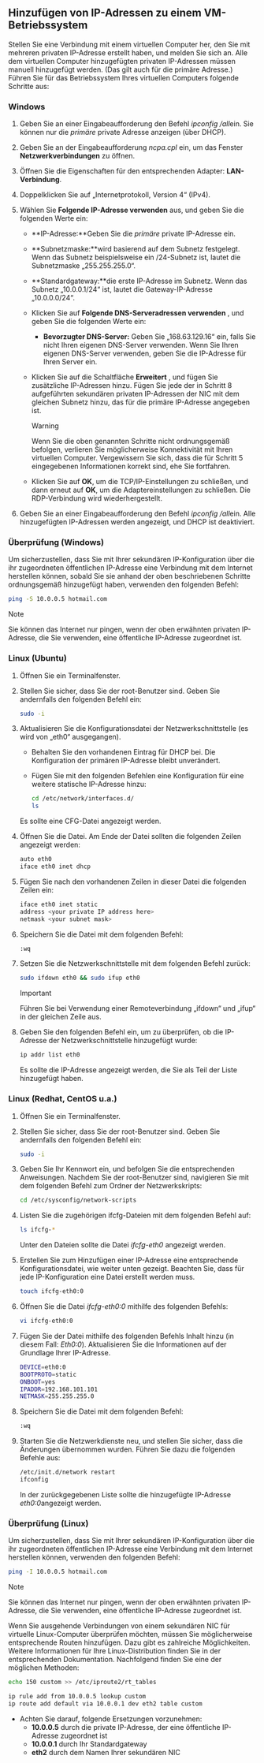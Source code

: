 ## <a name="os-config"></a>Hinzufügen von IP-Adressen zu einem VM-Betriebssystem

Stellen Sie eine Verbindung mit einem virtuellen Computer her, den Sie mit mehreren privaten IP-Adresse erstellt haben, und melden Sie sich an. Alle dem virtuellen Computer hinzugefügten privaten IP-Adressen müssen manuell hinzugefügt werden. (Das gilt auch für die primäre Adresse.) Führen Sie für das Betriebssystem Ihres virtuellen Computers folgende Schritte aus:

### <a name="windows"></a>Windows

1. Geben Sie an einer Eingabeaufforderung den Befehl *ipconfig /all*ein.  Sie können nur die *primäre* private Adresse anzeigen (über DHCP).
2. Geben Sie an der Eingabeaufforderung *ncpa.cpl* ein, um das Fenster **Netzwerkverbindungen** zu öffnen.
3. Öffnen Sie die Eigenschaften für den entsprechenden Adapter: **LAN-Verbindung**.
4. Doppelklicken Sie auf „Internetprotokoll, Version 4“ (IPv4).
5. Wählen Sie **Folgende IP-Adresse verwenden** aus, und geben Sie die folgenden Werte ein:

    * **IP-Adresse:**Geben Sie die *primäre* private IP-Adresse ein.
    * **Subnetzmaske:**wird basierend auf dem Subnetz festgelegt. Wenn das Subnetz beispielsweise ein /24-Subnetz ist, lautet die Subnetzmaske „255.255.255.0“.
    * **Standardgateway:**die erste IP-Adresse im Subnetz. Wenn das Subnetz „10.0.0.1/24“ ist, lautet die Gateway-IP-Adresse „10.0.0.0/24“.
    * Klicken Sie auf **Folgende DNS-Serveradressen verwenden** , und geben Sie die folgenden Werte ein:
        * **Bevorzugter DNS-Server:** Geben Sie „168.63.129.16“ ein, falls Sie nicht Ihren eigenen DNS-Server verwenden.  Wenn Sie Ihren eigenen DNS-Server verwenden, geben Sie die IP-Adresse für Ihren Server ein.
    * Klicken Sie auf die Schaltfläche **Erweitert** , und fügen Sie zusätzliche IP-Adressen hinzu. Fügen Sie jede der in Schritt 8 aufgeführten sekundären privaten IP-Adressen der NIC mit dem gleichen Subnetz hinzu, das für die primäre IP-Adresse angegeben ist.
        >[!WARNING] 
        >Wenn Sie die oben genannten Schritte nicht ordnungsgemäß befolgen, verlieren Sie möglicherweise Konnektivität mit Ihren virtuellen Computer. Vergewissern Sie sich, dass die für Schritt 5 eingegebenen Informationen korrekt sind, ehe Sie fortfahren.

    * Klicken Sie auf **OK**, um die TCP/IP-Einstellungen zu schließen, und dann erneut auf **OK**, um die Adaptereinstellungen zu schließen. Die RDP-Verbindung wird wiederhergestellt.

6. Geben Sie an einer Eingabeaufforderung den Befehl *ipconfig /all*ein. Alle hinzugefügten IP-Adressen werden angezeigt, und DHCP ist deaktiviert.


### <a name="validation-windows"></a>Überprüfung (Windows)

Um sicherzustellen, dass Sie mit Ihrer sekundären IP-Konfiguration über die ihr zugeordneten öffentlichen IP-Adresse eine Verbindung mit dem Internet herstellen können, sobald Sie sie anhand der oben beschriebenen Schritte ordnungsgemäß hinzugefügt haben, verwenden den folgenden Befehl:

```bash
ping -S 10.0.0.5 hotmail.com
```
>[!NOTE]
>Sie können das Internet nur pingen, wenn der oben erwähnten privaten IP-Adresse, die Sie verwenden, eine öffentliche IP-Adresse zugeordnet ist.

### <a name="linux-ubuntu"></a>Linux (Ubuntu)

1. Öffnen Sie ein Terminalfenster.
2. Stellen Sie sicher, dass Sie der root-Benutzer sind. Geben Sie andernfalls den folgenden Befehl ein:

    ```bash
    sudo -i
    ```

3. Aktualisieren Sie die Konfigurationsdatei der Netzwerkschnittstelle (es wird von „eth0“ ausgegangen).

    * Behalten Sie den vorhandenen Eintrag für DHCP bei. Die Konfiguration der primären IP-Adresse bleibt unverändert.
    * Fügen Sie mit den folgenden Befehlen eine Konfiguration für eine weitere statische IP-Adresse hinzu:

        ```bash
        cd /etc/network/interfaces.d/
        ls
        ```

    Es sollte eine CFG-Datei angezeigt werden.
4. Öffnen Sie die Datei. Am Ende der Datei sollten die folgenden Zeilen angezeigt werden:

    ```bash
    auto eth0
    iface eth0 inet dhcp
    ```

5. Fügen Sie nach den vorhandenen Zeilen in dieser Datei die folgenden Zeilen ein:

    ```bash
    iface eth0 inet static
    address <your private IP address here>
    netmask <your subnet mask>
    ```

6. Speichern Sie die Datei mit dem folgenden Befehl:

    ```bash
    :wq
    ```

7. Setzen Sie die Netzwerkschnittstelle mit dem folgenden Befehl zurück:

    ```bash
    sudo ifdown eth0 && sudo ifup eth0
    ```

    > [!IMPORTANT]
    > Führen Sie bei Verwendung einer Remoteverbindung „ifdown“ und „ifup“ in der gleichen Zeile aus.
    >

8. Geben Sie den folgenden Befehl ein, um zu überprüfen, ob die IP-Adresse der Netzwerkschnittstelle hinzugefügt wurde:

    ```bash
    ip addr list eth0
    ```

    Es sollte die IP-Adresse angezeigt werden, die Sie als Teil der Liste hinzugefügt haben.

### <a name="linux-redhat-centos-and-others"></a>Linux (Redhat, CentOS u.a.)

1. Öffnen Sie ein Terminalfenster.
2. Stellen Sie sicher, dass Sie der root-Benutzer sind. Geben Sie andernfalls den folgenden Befehl ein:

    ```bash
    sudo -i
    ```

3. Geben Sie Ihr Kennwort ein, und befolgen Sie die entsprechenden Anweisungen. Nachdem Sie der root-Benutzer sind, navigieren Sie mit dem folgenden Befehl zum Ordner der Netzwerkskripts:

    ```bash
    cd /etc/sysconfig/network-scripts
    ```

4. Listen Sie die zugehörigen ifcfg-Dateien mit dem folgenden Befehl auf:

    ```bash
    ls ifcfg-*
    ```

    Unter den Dateien sollte die Datei *ifcfg-eth0* angezeigt werden.

5. Erstellen Sie zum Hinzufügen einer IP-Adresse eine entsprechende Konfigurationsdatei, wie weiter unten gezeigt. Beachten Sie, dass für jede IP-Konfiguration eine Datei erstellt werden muss.

    ```bash
    touch ifcfg-eth0:0
    ```

6. Öffnen Sie die Datei *ifcfg-eth0:0* mithilfe des folgenden Befehls:

    ```bash
    vi ifcfg-eth0:0
    ```

7. Fügen Sie der Datei mithilfe des folgenden Befehls Inhalt hinzu (in diesem Fall: *Eth0:0*). Aktualisieren Sie die Informationen auf der Grundlage Ihrer IP-Adresse.

    ```bash
    DEVICE=eth0:0
    BOOTPROTO=static
    ONBOOT=yes
    IPADDR=192.168.101.101
    NETMASK=255.255.255.0
    ```

8. Speichern Sie die Datei mit dem folgenden Befehl:

    ```bash
    :wq
    ```

9. Starten Sie die Netzwerkdienste neu, und stellen Sie sicher, dass die Änderungen übernommen wurden. Führen Sie dazu die folgenden Befehle aus:

    ```bash
    /etc/init.d/network restart
    ifconfig
    ```

    In der zurückgegebenen Liste sollte die hinzugefügte IP-Adresse *eth0:0*angezeigt werden.

### <a name="validation-linux"></a>Überprüfung (Linux)

Um sicherzustellen, dass Sie mit Ihrer sekundären IP-Konfiguration über die ihr zugeordneten öffentlichen IP-Adresse eine Verbindung mit dem Internet herstellen können, verwenden den folgenden Befehl:

```bash
ping -I 10.0.0.5 hotmail.com
```
>[!NOTE]
>Sie können das Internet nur pingen, wenn der oben erwähnten privaten IP-Adresse, die Sie verwenden, eine öffentliche IP-Adresse zugeordnet ist.

Wenn Sie ausgehende Verbindungen von einem sekundären NIC für virtuelle Linux-Computer überprüfen möchten, müssen Sie möglicherweise entsprechende Routen hinzufügen. Dazu gibt es zahlreiche Möglichkeiten. Weitere Informationen für Ihre Linux-Distribution finden Sie in der entsprechenden Dokumentation. Nachfolgend finden Sie eine der möglichen Methoden:

```bash
echo 150 custom >> /etc/iproute2/rt_tables 

ip rule add from 10.0.0.5 lookup custom
ip route add default via 10.0.0.1 dev eth2 table custom

```
- Achten Sie darauf, folgende Ersetzungen vorzunehmen:
    - **10.0.0.5** durch die private IP-Adresse, der eine öffentliche IP-Adresse zugeordnet ist
    - **10.0.0.1** durch Ihr Standardgateway
    - **eth2** durch dem Namen Ihrer sekundären NIC
